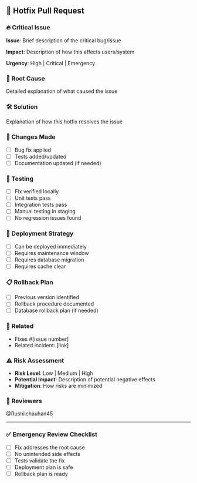 ## 🚨 Hotfix Pull Request

### 🔥 Critical Issue
**Issue**: Brief description of the critical bug/issue

**Impact**: Description of how this affects users/system

**Urgency**: High | Critical | Emergency

### 🎯 Root Cause
Detailed explanation of what caused the issue

### 🛠️ Solution
Explanation of how this hotfix resolves the issue

### 🔧 Changes Made
- [ ] Bug fix applied
- [ ] Tests added/updated
- [ ] Documentation updated (if needed)

### 🧪 Testing
- [ ] Fix verified locally
- [ ] Unit tests pass
- [ ] Integration tests pass
- [ ] Manual testing in staging
- [ ] No regression issues found

### 🚀 Deployment Strategy
- [ ] Can be deployed immediately
- [ ] Requires maintenance window
- [ ] Requires database migration
- [ ] Requires cache clear

### 📋 Rollback Plan
- [ ] Previous version identified
- [ ] Rollback procedure documented
- [ ] Database rollback plan (if needed)

### 🔗 Related
- Fixes #[issue number]
- Related incident: [link]

### ⚠️ Risk Assessment
- **Risk Level**: Low | Medium | High
- **Potential Impact**: Description of potential negative effects
- **Mitigation**: How risks are minimized

### 👀 Reviewers
@Rushilchauhan45

---

### ✅ Emergency Review Checklist
- [ ] Fix addresses the root cause
- [ ] No unintended side effects
- [ ] Tests validate the fix
- [ ] Deployment plan is safe
- [ ] Rollback plan is ready
